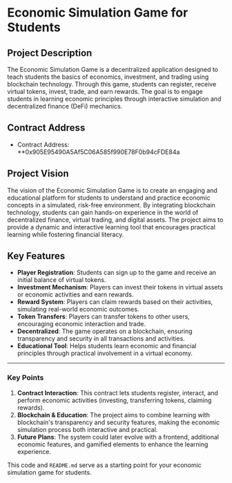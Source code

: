 # Economic Simulation Game for Students

## Project Description
The Economic Simulation Game is a decentralized application designed to teach students the basics of economics, investment, and trading using blockchain technology. Through this game, students can register, receive virtual tokens, invest, trade, and earn rewards. The goal is to engage students in learning economic principles through interactive simulation and decentralized finance (DeFi) mechanics.

## Contract Address
- Contract Address: **0x905E95490A5Af5C06A585f990E78F0b94cFDE84a

## Project Vision
The vision of the Economic Simulation Game is to create an engaging and educational platform for students to understand and practice economic concepts in a simulated, risk-free environment. By integrating blockchain technology, students can gain hands-on experience in the world of decentralized finance, virtual trading, and digital assets. The project aims to provide a dynamic and interactive learning tool that encourages practical learning while fostering financial literacy.

## Key Features
- **Player Registration**: Students can sign up to the game and receive an initial balance of virtual tokens.
- **Investment Mechanism**: Players can invest their tokens in virtual assets or economic activities and earn rewards.
- **Reward System**: Players can claim rewards based on their activities, simulating real-world economic outcomes.
- **Token Transfers**: Players can transfer tokens to other users, encouraging economic interaction and trade.
- **Decentralized**: The game operates on a blockchain, ensuring transparency and security in all transactions and activities.
- **Educational Tool**: Helps students learn economic and financial principles through practical involvement in a virtual economy.


---

### Key Points
1. **Contract Interaction**: This contract lets students register, interact, and perform economic activities (investing, transferring tokens, claiming rewards).
2. **Blockchain & Education**: The project aims to combine learning with blockchain's transparency and security features, making the economic simulation process both interactive and practical.
3. **Future Plans**: The system could later evolve with a frontend, additional economic features, and gamified elements to enhance the learning experience.

This code and `README.md` serve as a starting point for your economic simulation game for students.